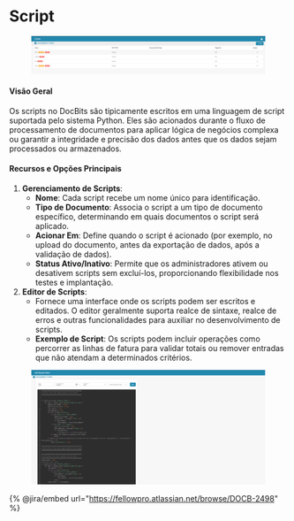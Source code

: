 # Script

<figure><img src="../../../../.gitbook/assets/Bildschirmfoto 2024-05-08 um 09.43.25.png" alt=""><figcaption></figcaption></figure>

#### Visão Geral

Os scripts no DocBits são tipicamente escritos em uma linguagem de script suportada pelo sistema Python. Eles são acionados durante o fluxo de processamento de documentos para aplicar lógica de negócios complexa ou garantir a integridade e precisão dos dados antes que os dados sejam processados ou armazenados.

#### Recursos e Opções Principais

1. **Gerenciamento de Scripts**:
   - **Nome**: Cada script recebe um nome único para identificação.
   - **Tipo de Documento**: Associa o script a um tipo de documento específico, determinando em quais documentos o script será aplicado.
   - **Acionar Em**: Define quando o script é acionado (por exemplo, no upload do documento, antes da exportação de dados, após a validação de dados).
   - **Status Ativo/Inativo**: Permite que os administradores ativem ou desativem scripts sem excluí-los, proporcionando flexibilidade nos testes e implantação.
2. **Editor de Scripts**:
   - Fornece uma interface onde os scripts podem ser escritos e editados. O editor geralmente suporta realce de sintaxe, realce de erros e outras funcionalidades para auxiliar no desenvolvimento de scripts.
   - **Exemplo de Script**: Os scripts podem incluir operações como percorrer as linhas de fatura para validar totais ou remover entradas que não atendam a determinados critérios.

<figure><img src="../../../../.gitbook/assets/Bildschirmfoto 2024-05-08 um 09.43.37.png" alt=""><figcaption></figcaption></figure>

{% @jira/embed url="https://fellowpro.atlassian.net/browse/DOCB-2498" %}
